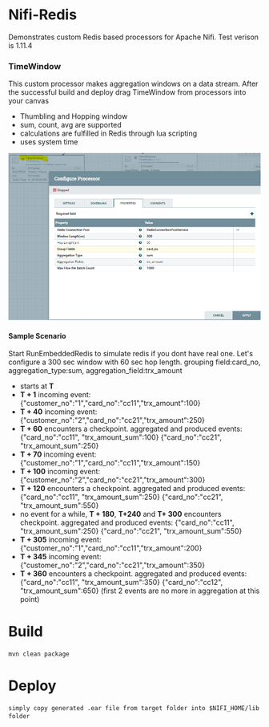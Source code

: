 # Nifi-Redis
Demonstrates custom Redis based processors for Apache Nifi. Test verison is 1.11.4

### TimeWindow
This custom processor makes aggregation windows on a data stream. After the successful build and deploy drag TimeWindow from processors into your canvas 

- Thumbling and Hopping window 
- sum, count, avg are supported
- calculations are fulfilled in Redis through lua scripting
- uses system time

![Alt text](timewindow1.PNG?raw=true "")
#### Sample Scenario 
Start RunEmbeddedRedis to simulate redis if you dont have real one.
Let's configure a 300 sec window with 60 sec hop length. grouping field:card_no, aggregation_type:sum, aggregation_field:trx_amount
- starts at **T** 
- **T + 1** incoming event:
{"customer_no":"1","card_no":"cc11","trx_amount":100}
- **T + 40** incoming event:
{"customer_no":"2","card_no":"cc21","trx_amount":250}
- **T + 60** encounters a checkpoint. aggregated and produced events:
{"card_no":"cc11", "trx_amount_sum":100}
{"card_no":"cc21", "trx_amount_sum":250}
- **T + 70** incoming event:
{"customer_no":"1","card_no":"cc11","trx_amount":150}
- **T + 100** incoming event:
{"customer_no":"2","card_no":"cc21","trx_amount":300}
- **T + 120** encounters a checkpoint. aggregated and produced events:
{"card_no":"cc11", "trx_amount_sum":250}
{"card_no":"cc21", "trx_amount_sum":550}
- no event for a while,  **T + 180**, **T+240** and **T+ 300** encounters checkpoint. aggregated and produced events:
{"card_no":"cc11", "trx_amount_sum":250}
{"card_no":"cc21", "trx_amount_sum":550}
- **T + 305** incoming event:
{"customer_no":"1","card_no":"cc11","trx_amount":200}
- **T + 345** incoming event:
{"customer_no":"2","card_no":"cc21","trx_amount":350}
- **T + 360** encounters a checkpoint. aggregated and produced events:
{"card_no":"cc11", "trx_amount_sum":350}
{"card_no":"cc12", "trx_amount_sum":650}
(first 2 events are no more in aggregation at this point)


# Build
    mvn clean package
    
# Deploy
    simply copy generated .ear file from target folder into $NIFI_HOME/lib folder

